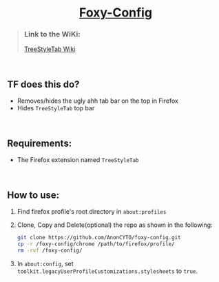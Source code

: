 <div align="center">
    <h1>
        <ins>Foxy-Config</ins>
</div>

> ### Link to the WiKi:
> <a href="https://github.com/piroor/treestyletab/wiki/Code-snippets-for-custom-style-rules#hide-top-bar-and-move-close-minimize-restore-buttons-to-top-left-macos-big-sur-firefox-89">TreeStyleTab Wiki</a>

&nbsp;

## TF does this do?
- Removes/hides the ugly ahh tab bar on the top in Firefox
- Hides `TreeStyleTab` top bar

&nbsp;

## Requirements:
- The Firefox extension named `TreeStyleTab`

&nbsp;

## How to use:
1. Find firefox profile's root directory in `about:profiles`
    
2. Clone, Copy and Delete(optional) the repo as shown in the following:
    ```zsh
    git clone https://github.com/AnonCYTO/foxy-config.git  
    cp -r /foxy-config/chrome /path/to/firefox/profile/
    rm -rvf /foxy-config/
    ```
3. In `about:config`, set `toolkit.legacyUserProfileCustomizations.stylesheets` to `true`.
